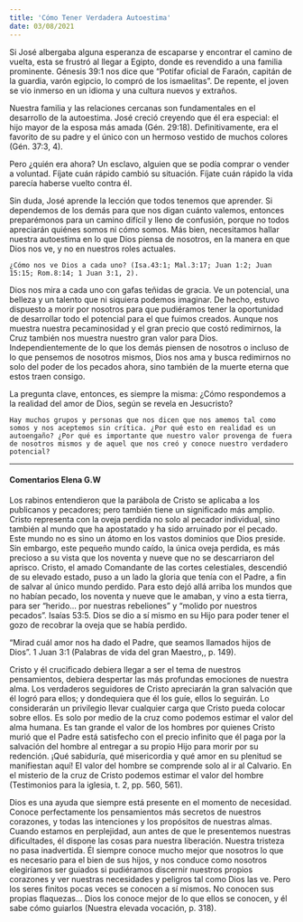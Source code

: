 ```yaml
---
title: 'Cómo Tener Verdadera Autoestima'
date: 03/08/2021
---
```


Si José albergaba alguna esperanza de escaparse y encontrar el camino de vuelta, esta se frustró al llegar a Egipto, donde es revendido a una familia prominente. Génesis 39:1 nos dice que “Potifar oficial de Faraón, capitán de la guardia, varón egipcio, lo compró de los ismaelitas”. De repente, el joven se vio inmerso en un idioma y una cultura nuevos y extraños.

Nuestra familia y las relaciones cercanas son fundamentales en el desarrollo de la autoestima. José creció creyendo que él era especial: el hijo mayor de la esposa más amada (Gén. 29:18). Definitivamente, era el favorito de su padre y el único con un hermoso vestido de muchos colores (Gén. 37:3, 4).

Pero ¿quién era ahora? Un esclavo, alguien que se podía comprar o vender a voluntad. Fíjate cuán rápido cambió su situación. Fíjate cuán rápido la vida parecía haberse vuelto contra él.

Sin duda, José aprende la lección que todos tenemos que aprender. Si dependemos de los demás para que nos digan cuánto valemos, entonces preparémonos para un camino difícil y lleno de confusión, porque no todos apreciarán quiénes somos ni cómo somos. Más bien, necesitamos hallar nuestra autoestima en lo que Dios piensa de nosotros, en la manera en que Dios nos ve, y no en nuestros roles actuales.

`¿Cómo nos ve Dios a cada uno? (Isa.43:1; Mal.3:17; Juan 1:2; Juan 15:15; Rom.8:14; 1 Juan 3:1, 2).`

Dios nos mira a cada uno con gafas teñidas de gracia. Ve un potencial, una belleza y un talento que ni siquiera podemos imaginar. De hecho, estuvo dispuesto a morir por nosotros para que pudiéramos tener la oportunidad de desarrollar todo el potencial para el que fuimos creados. Aunque nos muestra nuestra pecaminosidad y el gran precio que costó redimirnos, la Cruz también nos muestra nuestro gran valor para Dios. Independientemente de lo que los demás piensen de nosotros o incluso de lo que pensemos de nosotros mismos, Dios nos ama y busca redimirnos no solo del poder de los pecados ahora, sino también de la muerte eterna que estos traen consigo.

La pregunta clave, entonces, es siempre la misma: ¿Cómo respondemos a la realidad del amor de Dios, según se revela en Jesucristo?

`Hay muchos grupos y personas que nos dicen que nos amemos tal como somos y nos aceptemos sin crítica. ¿Por qué esto en realidad es un autoengaño? ¿Por qué es importante que nuestro valor provenga de fuera de nosotros mismos y de aquel que nos creó y conoce nuestro verdadero potencial?`

---

#### Comentarios Elena G.W

Los rabinos entendieron que la parábola de Cristo se aplicaba a los publicanos y pecadores; pero también tiene un significado más amplio. Cristo representa con la oveja perdida no solo al pecador individual, sino también al mundo que ha apostatado y ha sido arruinado por el pecado. Este mundo no es sino un átomo en los vastos dominios que Dios preside. Sin embargo, este pequeño mundo caído, la única oveja perdida, es más precioso a su vista que los noventa y nueve que no se descarriaron del aprisco. Cristo, el amado Comandante de las cortes celestiales, descendió de su elevado estado, puso a un lado la gloria que tenía con el Padre, a fin de salvar al único mundo perdido. Para esto dejó allá arriba los mundos que no habían pecado, los noventa y nueve que le amaban, y vino a esta tierra, para ser “herido… por nuestras rebeliones” y “molido por nuestros pecados”. Isaías 53:5. Dios se dio a sí mismo en su Hijo para poder tener el gozo de recobrar la oveja que se había perdido.

“Mirad cuál amor nos ha dado el Padre, que seamos llamados hijos de Dios”. 1 Juan 3:1 (Palabras de vida del gran Maestro,, p. 149).

Cristo y él crucificado debiera llegar a ser el tema de nuestros pensamientos, debiera despertar las más profundas emociones de nuestra alma. Los verdaderos seguidores de Cristo apreciarán la gran salvación que él logró para ellos; y dondequiera que él los guíe, ellos lo seguirán. Lo considerarán un privilegio llevar cualquier carga que Cristo pueda colocar sobre ellos. Es solo por medio de la cruz como podemos estimar el valor del alma humana. Es tan grande el valor de los hombres por quienes Cristo murió que el Padre está satisfecho con el precio infinito que él paga por la salvación del hombre al entregar a su propio Hijo para morir por su redención. ¡Qué sabiduría, qué misericordia y qué amor en su plenitud se manifiestan aquí! El valor del hombre se comprende solo al ir al Calvario. En el misterio de la cruz de Cristo podemos estimar el valor del hombre (Testimonios para la iglesia, t. 2, pp. 560, 561).

Dios es una ayuda que siempre está presente en el momento de necesidad. Conoce perfectamente los pensamientos más secretos de nuestros corazones, y todas las intenciones y los propósitos de nuestras almas. Cuando estamos en perplejidad, aun antes de que le presentemos nuestras dificultades, él dispone las cosas para nuestra liberación. Nuestra tristeza no pasa inadvertida. Él siempre conoce mucho mejor que nosotros lo que es necesario para el bien de sus hijos, y nos conduce como nosotros elegiríamos ser guiados si pudiéramos discernir nuestros propios corazones y ver nuestras necesidades y peligros tal como Dios las ve. Pero los seres finitos pocas veces se conocen a sí mismos. No conocen sus propias flaquezas… Dios los conoce mejor de lo que ellos se conocen, y él sabe cómo guiarlos (Nuestra elevada vocación, p. 318).